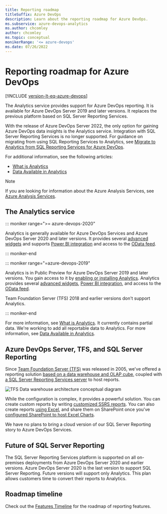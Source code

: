 ```yaml
---
title: Reporting roadmap
titleSuffix: Azure DevOps 
description: Learn about the reporting roadmap for Azure DevOps.
ms.subservice: azure-devops-analytics
ms.author: chcomley
author: chcomley
ms.topic: conceptual
monikerRange: '<= azure-devops'
ms.date: 07/26/2022
---
```


# Reporting roadmap for Azure DevOps 

[!INCLUDE [version-lt-eq-azure-devops](../../includes/version-lt-eq-azure-devops.md)]

The Analytics service provides support for Azure DevOps reporting. It is available for Azure DevOps Server 2019 and later versions.  It replaces the previous platform based on SQL Server Reporting Services. 

With the release of Azure DevOps Server 2022, the only option for gaining Azure DevOps data insights is the Analytics service. Integration with SQL Server Reporting Services is no longer supported. For guidance on migrating from using SQL Reporting Services to Analytics, see [Migrate to Analytics from SQL Reporting Services for Azure DevOps](../sql-reports/migration-guide.md). 

For additional information, see the following articles: 

- [What is Analytics](../powerbi/what-is-analytics.md)
- [Data Available in Analytics](../powerbi/data-available-in-analytics.md) 
 
> [!NOTE]  
> If you are looking for information about the Azure Analysis Services, see 
[Azure Analysis Services](https://azure.microsoft.com/services/analysis-services/).

## The Analytics service

::: moniker range=">= azure-devops-2020"

Analytics is generally available for Azure DevOps Services and Azure DevOps Server 2020 and later versions. It provides several [advanced widgets](../dashboards/analytics-widgets.md) and supports [Power BI integration](overview.md) and access to the [OData feed](../extend-analytics/quick-ref.md). 

::: moniker-end


::: moniker range="=azure-devops-2019"

Analytics is in Public Preview for Azure DevOps Server 2019 and later versions. You gain access to it by [enabling or installing Analytics](../dashboards/analytics-extension.md). Analytics provides several [advanced widgets](../dashboards/analytics-widgets.md), [Power BI integration](overview.md), and access to the [OData feed](../extend-analytics/quick-ref.md).

Team Foundation Server (TFS) 2018 and earlier versions don't support Analytics. 

::: moniker-end

For more information, see [What is Analytics](what-is-analytics.md). It currently contains partial data. We're working to add all reportable data to Analytics. For more information, see [Data Available in Analytics](data-available-in-analytics.md).

## Azure DevOps Server, TFS, and SQL Server Reporting

Since [Team Foundation Server (TFS)](https://visualstudio.microsoft.com/tfs/) was released in 2005, we've offered a reporting solution [based on a data warehouse and OLAP cube](/previous-versions/azure/devops/report/sql-reports/reporting-services-reports), coupled with [a SQL Server Reporting Services server](/previous-versions/azure/devops/report/sql-reports/create-and-manage-reporting-services-reports) to host reports.

![TFS Data warehouse architecture conceptual diagram](../sql-reports/media/datawarehouse-architecture.png)

While the configuration is complex, it provides a powerful solution. You can create custom reports by writing [customized SSRS reports](../sql-reports/create-and-manage-reporting-services-reports.md?toc=/azure/devops/report/sql-reports/toc.json&bc=/azure/devops/report/sql-reports/breadcrumb/to]c.json). You can also create reports [using Excel](/previous-versions/azure/devops/report/admin/create-status-and-trend-excel-reports), and share them on SharePoint once you've [configured SharePoint to host Excel Charts](/previous-versions/azure/devops/report/sharepoint-dashboards/configure-sharepoint-tfs-2017-earlier).

We have no plans to bring a cloud version of our SQL Server Reporting story to Azure DevOps Services.

## Future of SQL Server Reporting

The SQL Server Reporting Services platform is supported on all on-premises deployments from Azure DevOps Server 2020 and earlier versions. 
Azure DevOps Server 2020 is the last version to support SQL Server Reporting. Future versions will support only Analytics. This plan allows customers time to convert their reports to Analytics.
 
## Roadmap timeline

Check out the [Features Timeline](/azure/devops/release-notes/features-timeline) for the roadmap of reporting features.
